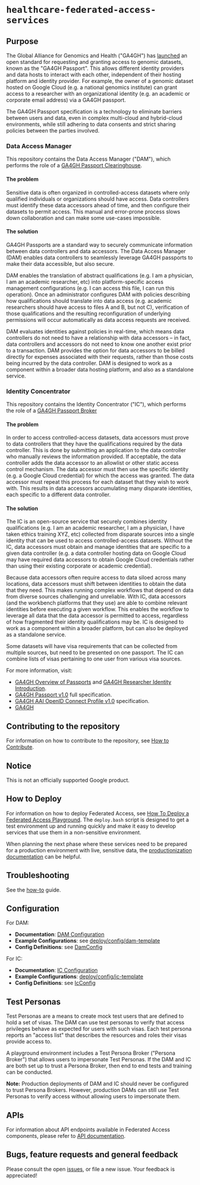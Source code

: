 # `healthcare-federated-access-services`

## Purpose

The Global Alliance for Genomics and Health ("GA4GH") has [launched](https://www.ga4gh.org/news/ga4gh-passports-and-the-authorization-and-authentication-infrastructure/) an open standard for requesting and granting access to genomic datasets, known as the "GA4GH Passport". This allows different identity providers and data hosts to interact with each other, independent of their hosting platform and identity provider. For example, the owner of a genomic dataset hosted on Google Cloud (e.g. a national genomics institute) can grant access to a researcher with an organizational identity (e.g. an academic or corporate email address) via a GA4GH passport.

The GA4GH Passport specification is a technology to eliminate barriers between users and data, even in complex multi-cloud and hybrid-cloud environments, while still adhering to data consents and strict sharing policies between the parties involved.

### Data Access Manager

This repository contains the Data Access Manager ("DAM"), which performs the role of a [GA4GH Passport Clearinghouse](http://bit.ly/ga4gh-passport-v1#passport-clearinghouse).

#### The problem

Sensitive data is often organized in controlled-access datasets where only qualified individuals or organizations should have access. Data controllers must identify these data accessors ahead of time, and then configure their datasets to permit access. This manual and error-prone process slows down collaboration and can make some use-cases impossible.

#### The solution

GA4GH Passports are a standard way to securely communicate information between data controllers and data accessors. The Data Access Manager (DAM) enables data controllers to seamlessly leverage GA4GH passports to make their data accessible, but also secure.

DAM enables the translation of abstract qualifications (e.g. I am a physician, I am an academic researcher, etc) into platform-specific access management configurations (e.g. I can access this file, I can run this operation). Once an administrator configures DAM with policies describing how qualifications should translate into data access (e.g. academic researchers should have access to files A and B, but not C), verification of those qualifications and the resulting reconfiguration of underlying permissions will occur automatically as data access requests are received.

DAM evaluates identities against policies in real-time, which means data controllers do not need to have a relationship with data accessors – in fact, data controllers and accessors do not need to know one another exist prior to a transaction. DAM provides the option for data accessors to be billed directly for expenses associated with their requests, rather than those costs being incurred by the data controller. DAM is designed to work as a component within a broader data hosting platform, and also as a standalone service.

### Identity Concentrator

This repository contains the Identity Concentrator ("IC"), which performs the role of a [GA4GH Passport Broker](http://bit.ly/ga4gh-passport-v1#passport-broker)

#### The problem

In order to access controlled-access datasets, data accessors must prove to data controllers that they have the qualifications required by the data controller. This is done by submitting an application to the data controller who manually reviews the information provided. If acceptable, the data controller adds the data accessor to an allowlist or other static access control mechanism. The data accessor must then use the specific identity (e.g. a Google Cloud credential) for which the access was granted. The data accessor must repeat this process for each dataset that they wish to work with. This results in data accessors accumulating many disparate identities, each specific to a different data controller.

#### The solution

The IC is an open-source service that securely combines identity qualifications (e.g. I am an academic researcher, I am a physician, I have taken ethics training XYZ, etc) collected from disparate sources into a single identity that can be used to access controlled-access datasets. Without the IC, data accessors must obtain and manage identities that are specific to a given data controller (e.g. a data controller hosting data on Google Cloud may have required data accessors to obtain Google Cloud credentials rather than using their existing corporate or academic credential).

Because data accessors often require access to data siloed across many locations, data accessors must shift between identities to obtain the data that they need. This makes running complex workflows that depend on data from diverse sources challenging and unreliable. With IC, data accessors (and the workbench platforms that they use) are able to combine relevant identities before executing a given workflow. This enables the workflow to leverage all data that the data accessor is permitted to access, regardless of how fragmented their identity qualifications may be. IC is designed to work as a component within a broader platform, but can also be deployed as a standalone service.

Some datasets will have visa requirements that can be collected from multiple sources, but need to be presented on one passport. The IC can combine lists of visas pertaining to one user from various visa sources.

For more information, visit:

*  [GA4GH Overview of Passports](http://bit.ly/ga4gh-passport-v1#overview) and
   [GA4GH Researcher Identity Introduction](http://bit.ly/ga4gh-ri-intro).
*  [GA4GH Passport v1.0](http://bit.ly/ga4gh-passport-v1) full specification.
*  [GA4GH AAI OpenID Connect Profile v1.0](http://bit.ly/ga4gh-aai-profile) specification.
*  [GA4GH](https://www.ga4gh.org/)

## Contributing to the repository

For information on how to contribute to the repository, see [How to Contribute](CONTRIBUTING.md).

## Notice

This is not an officially supported Google product.

## How to Deploy

For information on how to deploy Federated Access, see [How To Deploy a
Federated Access Playground](docs/playground/deploy.md).
The `deploy.bash` script is designed to get a test environment up and running
quickly and make it easy to develop services that use them in a non-sensitive
environment.

When planning the next phase where these services need to be prepared for a
production environment with live, sensitive data, the [productionization
documentation](docs/shared/admin/productionization.md) can be helpful.

## Troubleshooting

See the [how-to](docs/shared/admin/howto.md) guide.

## Configuration

For DAM:
*  **Documentation**: [DAM Configuration](docs/dam/admin/README.md)
*  **Example Configurations**: see [deploy/config/dam-template](deploy/config/dam-template)
*  **Config Definitions**: see [DamConfig](proto/dam/v1/dam_service.proto)

For IC:
*  **Documentation**: [IC Configuration](docs/ic/admin/README.md)
*  **Example Configurations**: [deploy/config/ic-template](deploy/config/ic-template)
*  **Config Definitions**: see [IcConfig](proto/ic/v1/ic_service.proto)

## Test Personas

Test Personas are a means to create mock test users that are defined to hold a set of visas. The DAM can use test personas to verify that access privileges behave as expected for users with such visas. Each test persona reports an "access list" that describes the resources and roles their visas provide access to.

A playground environment includes a Test Persona Broker ("Persona Broker") that allows users to impersonate Test Personas. If the DAM and IC are both set up to trust a Persona Broker, then end to end tests and training can be conducted.

**Note:** Production deployments of DAM and IC should never be configured to trust Persona Brokers. However, production DAMs can still use Test Personas to verify access without allowing users to impersonate them.

## APIs

For information about API endpoints available in Federated Access components,
please refer to [API documentation](apis.md).

## Bugs, feature requests and general feedback

Please consult the open [issues](https://github.com/GoogleCloudPlatform/healthcare-federated-access-services/issues), or file a new issue. Your feedback is appreciated!
